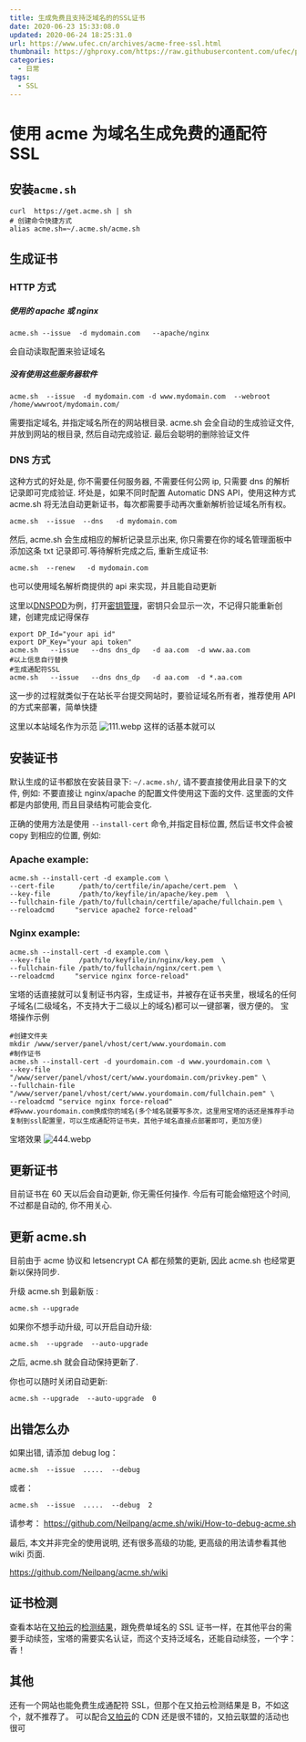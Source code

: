```yaml
---
title: 生成免费且支持泛域名的的SSL证书
date: 2020-06-23 15:33:08.0
updated: 2020-06-24 18:25:31.0
url: https://www.ufec.cn/archives/acme-free-ssl.html
thumbnail: https://ghproxy.com/https://raw.githubusercontent.com/ufec/picGoImg/main/blog/6276462b84dbf1a17105d26bac1e7e53.webp
categories:
  - 日常
tags:
  - SSL
---
```


# 使用 acme 为域名生成免费的通配符 SSL

## 安装`acme.sh`

```shell
curl  https://get.acme.sh | sh
# 创建命令快捷方式
alias acme.sh=~/.acme.sh/acme.sh
```

## 生成证书

### HTTP 方式

##### 使用的 apache 或 nginx

```shell
acme.sh --issue  -d mydomain.com   --apache/nginx
```

会自动读取配置来验证域名

##### 没有使用这些服务器软件

```shell
acme.sh  --issue  -d mydomain.com -d www.mydomain.com  --webroot  /home/wwwroot/mydomain.com/
```

需要指定域名, 并指定域名所在的网站根目录. acme.sh 会全自动的生成验证文件, 并放到网站的根目录, 然后自动完成验证. 最后会聪明的删除验证文件

### DNS 方式

这种方式的好处是, 你不需要任何服务器, 不需要任何公网 ip, 只需要 dns 的解析记录即可完成验证. 坏处是，如果不同时配置 Automatic DNS API，使用这种方式 acme.sh 将无法自动更新证书，每次都需要手动再次重新解析验证域名所有权。

```shell
acme.sh  --issue  --dns   -d mydomain.com
```

然后, acme.sh 会生成相应的解析记录显示出来, 你只需要在你的域名管理面板中添加这条 txt 记录即可.等待解析完成之后, 重新生成证书:

```shell
acme.sh  --renew   -d mydomain.com
```

也可以使用域名解析商提供的 api 来实现，并且能自动更新

这里以[DNSPOD](https://www.dnspod.cn)为例，打开[密钥管理](https://console.dnspod.cn/account/token)，密钥只会显示一次，不记得只能重新创建，创建完成记得保存

```shell
export DP_Id="your api id"
export DP_Key="your api token"
acme.sh   --issue   --dns dns_dp   -d aa.com  -d www.aa.com
#以上信息自行替换
#生成通配符SSL
acme.sh   --issue   --dns dns_dp   -d aa.com  -d *.aa.com
```

这一步的过程就类似于在站长平台提交网站时，要验证域名所有者，推荐使用 API 的方式来部署，简单快捷

这里以本站域名作为示范
![111.webp](https://ghproxy.com/https://raw.githubusercontent.com/ufec/picGoImg/main/blog/e152c5912e7b4007d567648fa63b2997.webp)
这样的话基本就可以

## 安装证书

默认生成的证书都放在安装目录下: `~/.acme.sh/`, 请不要直接使用此目录下的文件, 例如: 不要直接让 nginx/apache 的配置文件使用这下面的文件. 这里面的文件都是内部使用, 而且目录结构可能会变化.

正确的使用方法是使用 `--install-cert` 命令,并指定目标位置, 然后证书文件会被 copy 到相应的位置, 例如:

### Apache example:

```shell
acme.sh --install-cert -d example.com \
--cert-file      /path/to/certfile/in/apache/cert.pem  \
--key-file       /path/to/keyfile/in/apache/key.pem  \
--fullchain-file /path/to/fullchain/certfile/apache/fullchain.pem \
--reloadcmd     "service apache2 force-reload"
```

### Nginx example:

```shell
acme.sh --install-cert -d example.com \
--key-file       /path/to/keyfile/in/nginx/key.pem  \
--fullchain-file /path/to/fullchain/nginx/cert.pem \
--reloadcmd     "service nginx force-reload"
```

宝塔的话直接就可以复制证书内容，生成证书，并被存在证书夹里，根域名的任何子域名(二级域名，不支持大于二级以上的域名)都可以一键部署，很方便的。
宝塔操作示例

```shell
#创建文件夹
mkdir /www/server/panel/vhost/cert/www.yourdomain.com
#制作证书
acme.sh --install-cert -d yourdomain.com -d www.yourdomain.com \
--key-file "/www/server/panel/vhost/cert/www.yourdomain.com/privkey.pem" \
--fullchain-file "/www/server/panel/vhost/cert/www.yourdomain.com/fullchain.pem" \
--reloadcmd "service nginx force-reload"
#将www.yourdomain.com换成你的域名(多个域名就要写多次，这里用宝塔的话还是推荐手动复制到ssl配置里，可以生成通配符证书夹，其他子域名直接点部署即可，更加方便)
```

宝塔效果
![444.webp](https://ghproxy.com/https://raw.githubusercontent.com/ufec/picGoImg/main/blog/c36f6f7437469c7a03ad456129664bbb.webp)

## 更新证书

目前证书在 60 天以后会自动更新, 你无需任何操作. 今后有可能会缩短这个时间, 不过都是自动的, 你不用关心.

## 更新 acme.sh

目前由于 acme 协议和 letsencrypt CA 都在频繁的更新, 因此 acme.sh 也经常更新以保持同步.

升级 acme.sh 到最新版 :

```
acme.sh --upgrade
```

如果你不想手动升级, 可以开启自动升级:

```
acme.sh  --upgrade  --auto-upgrade
```

之后, acme.sh 就会自动保持更新了.

你也可以随时关闭自动更新:

```
acme.sh --upgrade  --auto-upgrade  0
```

## 出错怎么办

如果出错, 请添加 debug log：

```
acme.sh  --issue  .....  --debug
```

或者：

```
acme.sh  --issue  .....  --debug  2
```

请参考： https://github.com/Neilpang/acme.sh/wiki/How-to-debug-acme.sh

最后, 本文并非完全的使用说明, 还有很多高级的功能, 更高级的用法请参看其他 wiki 页面.

https://github.com/Neilpang/acme.sh/wiki

## 证书检测

查看本站在[又拍云](https://console.upyun.com/register/?invite=B1NqHP-K8)的[检测结果](https://www.upyun.com/detect?domain=www.ufec.cn&port=443)，跟免费单域名的 SSL 证书一样，在其他平台的需要手动续签，宝塔的需要实名认证，而这个支持泛域名，还能自动续签，一个字：香！

## 其他

还有一个网站也能免费生成通配符 SSL，但那个在又拍云检测结果是 B，不如这个，就不推荐了。
可以配合[又拍云](https://console.upyun.com/register/?invite=B1NqHP-K8)的 CDN 还是很不错的，又拍云联盟的活动也很可
